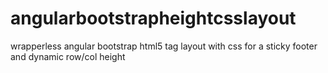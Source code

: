 # angularbootstrapheightcsslayout
wrapperless angular bootstrap html5 tag layout with css for a sticky footer and dynamic row/col height
